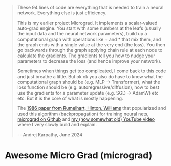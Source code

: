 
> These 94 lines of code are everything that is needed to train a neural network.
> Everything else is just efficiency.
>
> This is my earlier project Micrograd. It implements a scalar-valued auto-grad engine.
> You start with some numbers at the leafs 
> (usually the input data and the neural network parameters), 
> build up a computational graph with operations like + and * that mix them, 
> and the graph ends with a single value at the very end (the loss).
> You then go backwards through the graph applying chain rule at each node to calculate the gradients. 
> The gradients tell you how to nudge your parameters to decrease the loss (and hence improve your network).
>
> Sometimes when things get too complicated, I come back to this code and just breathe a little.
> But ok ok you also do have to know what the computational graph should be (e.g. MLP -> Transformer),
> what the loss function should be (e.g. autoregressive/diffusion), 
> how to best use the gradients for a parameter update (e.g. SGD -> AdamW) etc etc. 
> But it is the core of what is mostly happening.
>
> The [1986 paper from Rumelhart, Hinton, Williams](https://www.cs.toronto.edu/~hinton/absps/naturebp.pdf) that popularized and used this algorithm (backpropagation) for training neural nets,
> [micrograd on Github](https://github.com/karpathy/micrograd) 
> and [my (now somewhat old) YouTube video](https://www.youtube.com/watch?v=VMj-3S1tku0) where I very slowly build and explain.
>
>  -- Andrej Karpathy,  June 2024


# Awesome Micro Grad (micrograd)



